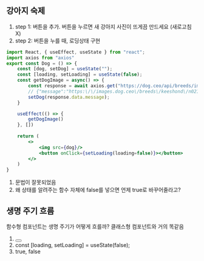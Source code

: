 ## 강아지 숙제

1. step 1: 버튼을 추가. 버튼을 누르면 새 강아지 사진이 뜨게끔 만드세요 (새로고침 X)
2. step 2: 버튼을 누를 때, 로딩상태 구현

```jsx
import React, { useEffect, useState } from "react";
import axios from "axios"
export const Dog = () => {
    const [dog, setDog] = useState("");
    const [loading, setLoading] = useState(false);
    const getDogImage = async() => {
        const response = await axios.get("https://dog.ceo/api/breeds/image/random");
        // {"message":"https:\/\/images.dog.ceo\/breeds\/keeshond\/n02112350_9580.jpg","status":"success"}
        setDog(response.data.message);
    }

    useEffect(() => {
        getDogImage()
    }, [])
    
    return (
        <>
            <img src={dog}/>
            <button onClick={setLoading(loading=false)}></button>
        </>
    )
}
```

1. 문법이 잘못되었음
2. 왜 상태를 알려주는 함수 자체에 false를 넣으면 언제 true로 바꾸어줄라고?

## 생명 주기 흐름

함수형 컴포넌트는 생명 주기가 어떻게 흐를까?
클래스형 컴포넌트와 거의 똑같음

1. <button onClick={getDogImage}></button>
2.  const [loading, setLoading] = useState(false);
3. true, false